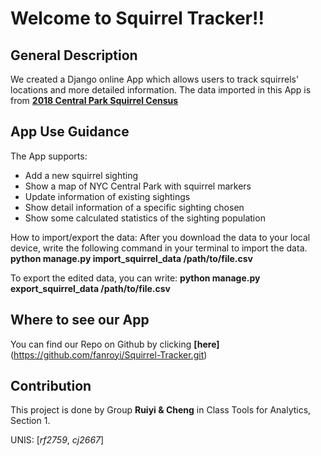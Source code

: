 # Welcome to Squirrel Tracker!!

## General Description
We created a Django online App which allows users to track squirrels' locations and more detailed information.
The data imported in this App is from **[2018 Central Park Squirrel Census](https://data.cityofnewyork.us/Environment/2018-Central-Park-Squirrel-Census-Squirrel-Data/vfnx-vebw)**

## App Use Guidance
The App supports:
- Add a new squirrel sighting
- Show a map of NYC Central Park with squirrel markers
- Update information of existing sightings
- Show detail information of a specific sighting chosen
- Show some calculated statistics of the sighting population

How to import/export the data:
After you download the data to your local device, write the following command in your terminal to import the data.
**python manage.py import_squirrel_data /path/to/file.csv**

To export the edited data, you can write:
**python manage.py export_squirrel_data /path/to/file.csv**

## Where to see our App
You can find our Repo on Github by clicking **[here]**(https://github.com/fanroyi/Squirrel-Tracker.git)

## Contribution
This project is done by Group **Ruiyi & Cheng** in Class Tools for Analytics, Section 1.

UNIS: [*rf2759*, *cj2667*]
